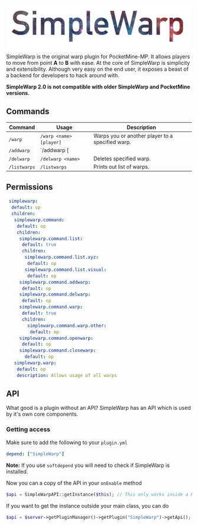 ![SimpleWarp](/resources/simplewarp-2.png)

SimpleWarp is the original warp plugin for PocketMine-MP. It allows players to move from point **A** to **B** with ease. At the core of SimpleWarp is simplicity and extensibility. Although very easy on the end user, it exposes a beast of a backend for developers to hack around with.
 
**SimpleWarp 2.0 is not compatible with older SimpleWarp and PocketMine versions.**

## Commands
| Command | Usage | Description | 
| ------- | ----- | ----------- |
| `/warp` | `/warp <name> [player]` | Warps you or another player to a specified warp. |
| `/addwarp` | `/addwarp <name> [<ip> <port>|<x> <y> <z> <level>|<player>]` | Creates a new warp at a set location. |
| `/delwarp` | `/delwarp <name>` | Deletes specified warp. |
| `/listwarps` | `/listwarps` | Prints out list of warps. |

## Permissions
```yaml
 simplewarp:
  default: op
  children:
   simplewarp.command:
    default: op
    children:
     simplewarp.command.list:
      default: true
      children:
       simplewarp.command.list.xyz:
        default: op
       simplewarp.command.list.visual:
        default: op
     simplewarp.command.addwarp:
      default: op
     simplewarp.command.delwarp:
      default: op
     simplewarp.command.warp:
      default: true
      children:
        simplewarp.command.warp.other:
         default: op
     simplewarp.command.openwarp:
      default: op
     simplewarp.command.closewarp:
       default: op
   simplewarp.warp:
    default: op
    description: Allows usage of all warps
```

## API
What good is a plugin without an API? SimpleWarp has an API which is used by it's own core components. 

### Getting access
Make sure to add the following to your `plugin.yml`

```yaml
depend: ["SimpleWarp"]
```
**Note:** If you use `softdepend` you will need to check if SimpleWarp is installed.

Now you can a copy of the API in your `onEnable` method

```php
$api = SimpleWarpAPI::getInstance($this); // This only works inside a PluginBase
```

If you want to get the instance outside your main class, you can do

```php
$api = $server->getPluginManager()->getPlugin("SimpleWarp")->getApi(); // $server is an instance of \pocketmine\Server
```